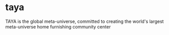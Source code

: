 # taya
TAYA is the global meta-universe, committed to creating the world's largest meta-universe home furnishing community center
